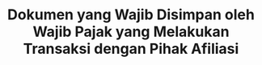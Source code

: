 ---
id: 2
title: Dokumen yang Wajib Disimpan oleh Wajib Pajak yang Melakukan Transaksi dengan Pihak Afiliasi
url: https://docs.google.com/document/d/1fGJWBf8D5IPg7pBOA2pz42VikmJRaBdFKP81kOzPcoU/edit?usp=drivesdk
fitur: resume
category: kup
topik: Umum
type: word
tgl: 11 Desember 2019
---